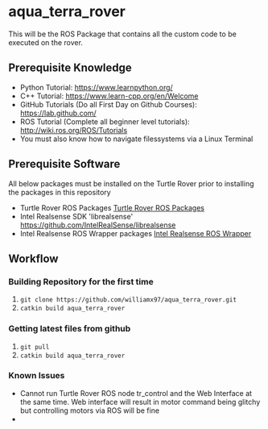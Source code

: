 # aqua_terra_rover

This will be the ROS Package that contains all the custom code to be executed on the rover.

## Prerequisite Knowledge  
* Python Tutorial: https://www.learnpython.org/
* C++ Tutorial: https://www.learn-cpp.org/en/Welcome
* GitHub Tutorials (Do all First Day on Github Courses): https://lab.github.com/
* ROS Tutorial (Complete all beginner level tutorials): http://wiki.ros.org/ROS/Tutorials
* You must also know how to navigate filessystems via a Linux Terminal

## Prerequisite Software
All below packages must be installed on the Turtle Rover prior to installing the packages in this repository
* Turtle Rover ROS Packages [Turtle Rover ROS Packages](https://github.com/TurtleRover/tr_ros)
* Intel Realsense SDK 'librealsense' https://github.com/IntelRealSense/librealsense
* Intel Realsense ROS Wrapper packages [Intel Realsense ROS Wrapper](https://github.com/IntelRealSense/realsense-ros)

## Workflow
### Building Repository for the first time
1. `git clone https://github.com/williamx97/aqua_terra_rover.git`
2. `catkin build aqua_terra_rover`

### Getting latest files from github
1. `git pull`
2. `catkin build aqua_terra_rover`

### Known Issues
* Cannot run Turtle Rover ROS node tr_control and the Web Interface at the same time. Web interface will result in motor command being glitchy but controlling motors via ROS will be fine
* 

